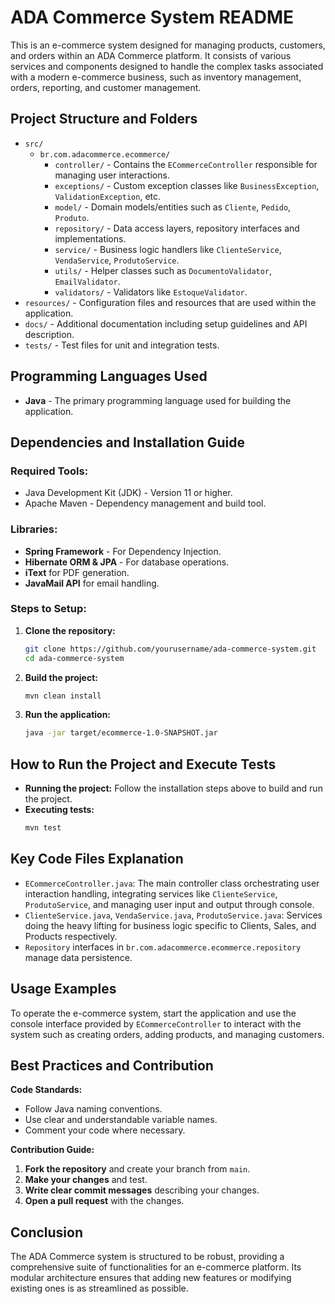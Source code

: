 # ADA Commerce System README

This is an e-commerce system designed for managing products, customers, and orders within an ADA Commerce platform. It consists of various services and components designed to handle the complex tasks associated with a modern e-commerce business, such as inventory management, orders, reporting, and customer management.

## Project Structure and Folders

- `src/`
  - `br.com.adacommerce.ecommerce/`
    - `controller/` - Contains the `ECommerceController` responsible for managing user interactions.
    - `exceptions/` - Custom exception classes like `BusinessException`, `ValidationException`, etc.
    - `model/` - Domain models/entities such as `Cliente`, `Pedido`, `Produto`.
    - `repository/` - Data access layers, repository interfaces and implementations.
    - `service/` - Business logic handlers like `ClienteService`, `VendaService`, `ProdutoService`.
    - `utils/` - Helper classes such as `DocumentoValidator`, `EmailValidator`.
    - `validators/` - Validators like `EstoqueValidator`.
- `resources/` - Configuration files and resources that are used within the application.
- `docs/` - Additional documentation including setup guidelines and API description.
- `tests/` - Test files for unit and integration tests.

## Programming Languages Used

- **Java** - The primary programming language used for building the application.

## Dependencies and Installation Guide

### Required Tools:

- Java Development Kit (JDK) - Version 11 or higher.
- Apache Maven - Dependency management and build tool.

### Libraries:

- **Spring Framework** - For Dependency Injection.
- **Hibernate ORM & JPA** - For database operations.
- **iText** for PDF generation.
- **JavaMail API** for email handling.

### Steps to Setup:

1. **Clone the repository:**
   ```sh
   git clone https://github.com/yourusername/ada-commerce-system.git
   cd ada-commerce-system
   ```
2. **Build the project:**
   ```sh
   mvn clean install
   ```
3. **Run the application:**
   ```sh
   java -jar target/ecommerce-1.0-SNAPSHOT.jar
   ```

## How to Run the Project and Execute Tests

- **Running the project:** Follow the installation steps above to build and run the project.
- **Executing tests:**
  ```sh
  mvn test
  ```

## Key Code Files Explanation

- `ECommerceController.java`: The main controller class orchestrating user interaction handling, integrating services like `ClienteService`, `ProdutoService`, and managing user input and output through console.
- `ClienteService.java`, `VendaService.java`, `ProdutoService.java`: Services doing the heavy lifting for business logic specific to Clients, Sales, and Products respectively.
- `Repository` interfaces in `br.com.adacommerce.ecommerce.repository` manage data persistence.

## Usage Examples

To operate the e-commerce system, start the application and use the console interface provided by `ECommerceController` to interact with the system such as creating orders, adding products, and managing customers.

## Best Practices and Contribution

**Code Standards:**
- Follow Java naming conventions.
- Use clear and understandable variable names.
- Comment your code where necessary.

**Contribution Guide:**

1. **Fork the repository** and create your branch from `main`.
2. **Make your changes** and test.
3. **Write clear commit messages** describing your changes.
4. **Open a pull request** with the changes.

## Conclusion

The ADA Commerce system is structured to be robust, providing a comprehensive suite of functionalities for an e-commerce platform. Its modular architecture ensures that adding new features or modifying existing ones is as streamlined as possible.